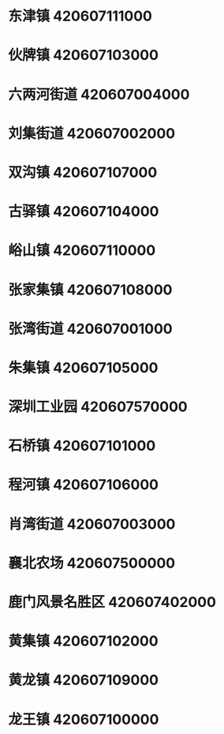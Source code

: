 # 东津镇 420607111000
# 伙牌镇 420607103000
# 六两河街道 420607004000
# 刘集街道 420607002000
# 双沟镇 420607107000
# 古驿镇 420607104000
# 峪山镇 420607110000
# 张家集镇 420607108000
# 张湾街道 420607001000
# 朱集镇 420607105000
# 深圳工业园 420607570000
# 石桥镇 420607101000
# 程河镇 420607106000
# 肖湾街道 420607003000
# 襄北农场 420607500000
# 鹿门风景名胜区 420607402000
# 黄集镇 420607102000
# 黄龙镇 420607109000
# 龙王镇 420607100000
